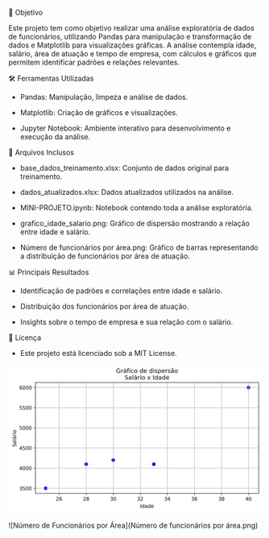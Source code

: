 🎯 Objetivo

Este projeto tem como objetivo realizar uma análise exploratória de dados de funcionários, utilizando Pandas para manipulação e transformação de dados e Matplotlib para visualizações gráficas. A análise contempla idade, salário, área de atuação e tempo de empresa, com cálculos e gráficos que permitem identificar padrões e relações relevantes.

🛠️ Ferramentas Utilizadas

- Pandas: Manipulação, limpeza e análise de dados.

- Matplotlib: Criação de gráficos e visualizações.

- Jupyter Notebook: Ambiente interativo para desenvolvimento e execução da análise.


📁 Arquivos Inclusos

- base_dados_treinamento.xlsx: Conjunto de dados original para treinamento.

- dados_atualizados.xlsx: Dados atualizados utilizados na análise.

- MINI-PROJETO.ipynb: Notebook contendo toda a análise exploratória.

- grafico_idade_salario.png: Gráfico de dispersão mostrando a relação entre idade e salário.

- Número de funcionários por área.png: Gráfico de barras representando a distribuição de funcionários por área de atuação.


📊 Principais Resultados

- Identificação de padrões e correlações entre idade e salário.

- Distribuição dos funcionários por área de atuação.

- Insights sobre o tempo de empresa e sua relação com o salário.


📄 Licença

- Este projeto está licenciado sob a MIT License.

![Gráfico de Idade vs Salário](grafico_idade_salario.png)

![Número de Funcionários por Área](Número de funcionários por área.png)
